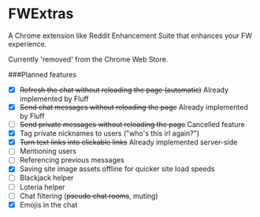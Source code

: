 # FWExtras
A Chrome extension like Reddit Enhancement Suite that enhances your FW experience.

Currently 'removed' from the Chrome Web Store.


###Planned features
- [X] ~~Refresh the chat without reloading the page (automatic)~~ Already implemented by Fluff
- [X] ~~Send chat messages without reloading the page~~ Already implemented by Fluff
- [ ] ~~Send private messages without reloading the page~~ Cancelled feature
- [X] Tag private nicknames to users ("who's this irl again?")
- [X] ~~Turn text links into clickable links~~ Already implemented server-side
- [ ] Mentioning users
- [ ] Referencing previous messages
- [X] Saving site image assets offline for quicker site load speeds
- [ ] Blackjack helper
- [ ] Loteria helper
- [ ] Chat filtering (~~pseudo chat rooms~~, muting)
- [X] Emojis in the chat
